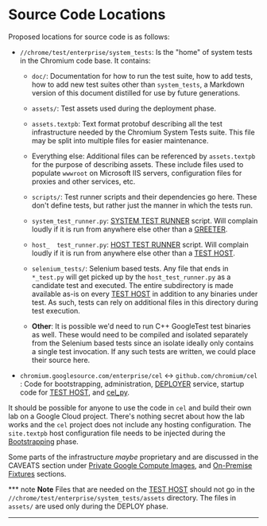 # Source Code Locations

Proposed locations for source code is as follows:

*   `//chrome/test/enterprise/system_tests`: Is the "home" of system tests in
    the Chromium code base. It contains:
    *   `doc/`: Documentation for how to run the test suite, how to add tests,
        how to add new test suites other than `system_tests`, a Markdown version
        of this document distilled for use by future generations.
    *   `assets/`: Test assets used during the deployment phase.
	*   `assets.textpb`: Text format protobuf describing all the test
	    infrastructure needed by the Chromium System Tests suite. This file
	    may be split into multiple files for easier maintenance.
	*   Everything else: Additional files can be referenced by
	    `assets.textpb` for the purpose of describing assets. These include
	    files used to populate `wwwroot` on Microsoft IIS servers,
	    configuration files for proxies and other services, etc.

    *   `scripts/`: Test runner scripts and their dependencies go here. These
        don't define tests, but rather just the manner in which the tests run.
	*   `system_test_runner.py`: [SYSTEM TEST RUNNER][] script. Will complain
	    loudly if it is run from anywhere else other than a [GREETER][].
	*   `host_	test_runner.py`: [HOST TEST RUNNER][] script. Will complain
	    loudly if it is run from anywhere else other than a [TEST HOST][].
    *   `selenium_tests/`: Selenium based tests. Any file that ends in
        `*_test.py` will get picked up by the `host_test_runner.py` as a
        candidate test and executed. The entire subdirectory is made available
        as-is on every [TEST HOST][] in addition to any binaries under test. As
        such, tests can rely on additional files in this directory during test
        execution.

    *   **Other**: It is possible we'd need to run C++ GoogleTest test binaries
        as well. These would need to be compiled and isolated separately from
        the Selenium based tests since an isolate ideally only contains a single
        test invocation. If any such tests are written, we could place their
        source here.

*   `chromium.googlesource.com/enterprise/cel` ↔ `github.com/chromium/cel` :
    Code for bootstrapping, administration, [DEPLOYER][] service, startup code for
    [TEST HOST][], and [cel_py][].

It should be possible for anyone to use the code in `cel` and build their own
lab on a Google Cloud project. There's nothing secret about how the lab works
and the `cel` project does not include any hosting configuration. The
`site.textpb` host configuration file needs to be injected during the
[Bootstrapping][] phase.

Some parts of the infrastructure *maybe* proprietary and are discussed in the
CAVEATS section under [Private Google Compute Images][], and [On-Premise Fixtures][]
sections.

*** note
**Note** Files that are needed on the [TEST HOST][] should not go in the
`//chrome/test/enterprise/system_tests/assets` directory. The files in `assets/`
are used only during the DEPLOY phase.
***


<!-- INCLUDE index.md (55 lines) -->
<!--
Index of tags used throughout the documentation. This list lives in
/docs/index.md and is included in all documents that depend on these tags.

In order to update the tags:

   1. Update `/docs/index.md`
   2. Run the following command from the root of the source tree:

         ./build.py format

Keep the tags below sorted.
-->

[ASSET MANIFEST]: design-summary.md#asset-manifest
[Additional Considerations]: background.md#additional-considerations
[Asset Description Schema]: schema-guidelines.md
[Asset Example]: /examples/schema/ad/one-domain.asset.textpb
[Asset Schema]: /schema/asset/
[Background]: background.md
[Bootstrapping]: bootstrapping.md
[Coding Patterns for Resolvers]: deployment.md#coding-patterns-for-resolvers
[Completed Asset Manifest]: deployment.md#completed-asset-manifest
[Concepts]: design-summary.md#concepts
[DEPLOYER]: design-summary.md#deployer
[Deploying Scripted Assets]: deployment.md#deploying-scripted-assets
[Deployment Details]: deployment.md
[Deployment Overview]: deployment.md#overview
[Design]: design-summary.md
[Frameworks/Tools Used]: background.md#tools-used
[GREETER]: design-summary.md#greeter
[Google Services]: google-services.md
[HOST ENVIRONMENT]: design-summary.md#host-environment
[HOST TEST RUNNER]: design-summary.md#host-test-runner
[Host Environment Schema]: /schema/host/
[Host Example]: /examples/schema/ad/one-domain.host.textpb
[ISOLATE]: design-summary.md#isolate
[Inline References]: deployment.md#inline-references
[Integration With Chromium Waterfall]: chrome-ci-integration.md
[Key Management]: key-management.md
[Objective]: design-summary.md#objective
[On-Premise Fixtures]: on-premise-fixtures.md
[Private Google Compute Images]: private-images.md
[SYSTEM TEST RUNNER]: design-summary.md#system-test-runner
[Scalability]: scalability.md
[Schema References]: schema-guidelines.md#references
[Schema Validation]: schema-guidelines.md#validation
[Source Locations]: source-locations.md
[TEST HOST]: design-summary.md#test-host
[TEST]: design-summary.md#test
[The Product]: design-summary.md#the-product
[Use Cases]: background.md#use-cases
[Workflows]: workflows.md
[cel_bot]: design-summary.md#cel_bot
[cel_py]: design-summary.md#cel_py
